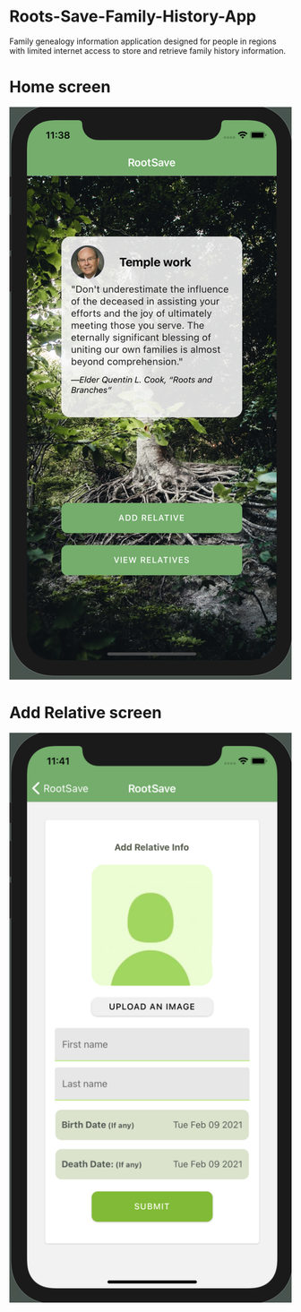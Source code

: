 # Roots-Save-Family-History-App
Family genealogy information application designed for people in regions with limited internet access to store and retrieve family history information.

# Home screen
![alt text](homescreen.png)

# Add Relative screen
![alt text](addRelativeScreen.png)
